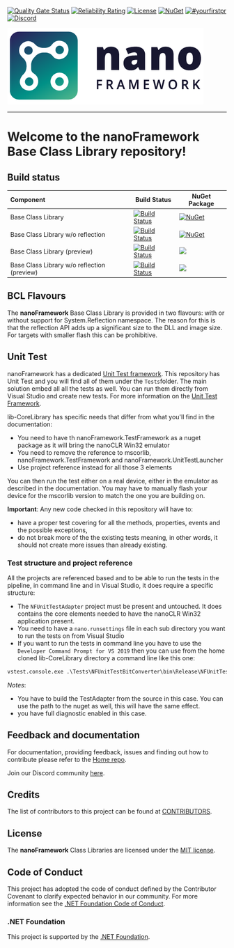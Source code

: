 [![Quality Gate Status](https://sonarcloud.io/api/project_badges/measure?project=nanoframework_lib-CoreLibrary&metric=alert_status)](https://sonarcloud.io/dashboard?id=nanoframework_lib-CoreLibrary) [![Reliability Rating](https://sonarcloud.io/api/project_badges/measure?project=nanoframework_lib-CoreLibrary&metric=reliability_rating)](https://sonarcloud.io/dashboard?id=nanoframework_lib-CoreLibrary) [![License](https://img.shields.io/badge/License-MIT-blue.svg)](LICENSE) [![NuGet](https://img.shields.io/nuget/dt/nanoFramework.CoreLibrary.svg?label=NuGet&style=flat&logo=nuget)](https://www.nuget.org/packages/nanoFramework.CoreLibrary/) [![#yourfirstpr](https://img.shields.io/badge/first--timers--only-friendly-blue.svg)](https://github.com/nanoframework/Home/blob/master/CONTRIBUTING.md)
[![Discord](https://img.shields.io/discord/478725473862549535.svg?logo=discord&logoColor=white&label=Discord&color=7289DA)](https://discord.gg/gCyBu8T)

![nanoFramework logo](https://github.com/nanoframework/Home/blob/master/resources/logo/nanoFramework-repo-logo.png)

-----

# Welcome to the **nanoFramework** Base Class Library repository!

## Build status

| Component | Build Status | NuGet Package |
|:-|---|---|
| Base Class Library | [![Build Status](https://dev.azure.com/nanoframework/CoreLibrary/_apis/build/status/nanoframework.lib-CoreLibrary?branchName=develop)](https://dev.azure.com/nanoframework/CoreLibrary/_build/latest?definitionId=24?branchName=master) | [![NuGet](https://img.shields.io/nuget/v/nanoFramework.CoreLibrary.svg?label=NuGet&style=flat&logo=nuget)](https://www.nuget.org/packages/nanoFramework.CoreLibrary/)  |
| Base Class Library w/o reflection | [![Build Status](https://dev.azure.com/nanoframework/CoreLibrary/_apis/build/status/nanoframework.lib-CoreLibrary?branchName=develop)](https://dev.azure.com/nanoframework/CoreLibrary/_build/latest?definitionId=24?branchName=master) | [![NuGet](https://img.shields.io/nuget/v/nanoFramework.CoreLibrary.NoReflection.svg?label=NuGet&style=flat&logo=nuget)](https://www.nuget.org/packages/nanoFramework.CoreLibrary.NoReflection/)  |
| Base Class Library (preview) | [![Build Status](https://dev.azure.com/nanoframework/CoreLibrary/_apis/build/status/nanoframework.lib-CoreLibrary?branchName=develop)](https://dev.azure.com/nanoframework/CoreLibrary/_build/latest?definitionId=24?branchName=develop) | [![](https://badgen.net/badge/NuGet/preview/D7B023?icon=https://simpleicons.now.sh/azuredevops/fff)](https://dev.azure.com/nanoframework/feed/_packaging?_a=package&feed=sandbox&package=nanoFramework.CoreLibrary&protocolType=NuGet&view=overview) |
| Base Class Library w/o reflection (preview) | [![Build Status](https://dev.azure.com/nanoframework/CoreLibrary/_apis/build/status/nanoframework.lib-CoreLibrary?branchName=develop)](https://dev.azure.com/nanoframework/CoreLibrary/_build/latest?definitionId=24?branchName=develop) | [![](https://badgen.net/badge/NuGet/preview/D7B023?icon=https://simpleicons.now.sh/azuredevops/fff)](https://dev.azure.com/nanoframework/feed/_packaging?_a=package&feed=sandbox&package=nanoFramework.CoreLibrary.NoReflection&protocolType=NuGet&view=overview) |

## BCL Flavours

The **nanoFramework** Base Class Library is provided in two flavours: with or without support for System.Reflection namespace. The reason for this is that the reflection API adds up a significant size to the DLL and image size. For targets with smaller flash this can be prohibitive.

## Unit Test

nanoFramework has a dedicated [Unit Test framework](https://github.com/nanoframework/nanoFramework.TestFramework). This repository has Unit Test and you will find all of them under the `Tests`folder. The main solution embed all all the tests as well. You can run them directly from Visual Studio and create new tests. For more information on the [Unit Test Framework](https://docs.nanoframework.net/content/unit-test/index.html).

lib-CoreLibrary has specific needs that differ from what you'll find in the documentation:

- You need to have th nanoFramework.TestFramework as a nuget package as it will bring the nanoCLR Win32 emulator
- You need to remove the reference to mscorlib, nanoFramework.TestFramework and nanoFramework.UnitTestLauncher
- Use project reference instead for all those 3 elements

You can then run the test either on a real device, either in the emulator as described in the documentation. You may have to manually flash your device for the mscorlib version to match the one you are building on.

**Important**: Any new code checked in this repository will have to:

- have a proper test covering for all the methods, properties, events and the possible exceptions,
- do not break more of the the existing tests meaning, in other words, it should not create more issues than already existing.

### Test structure and project reference

All the projects are referenced based and to be able to run the tests in the pipeline, in command line and in Visual Studio, it does require a specific structure:

- The `NFUnitTestAdapter` project must be present and untouched. It does contains the core elements needed to have the nanoCLR Win32 application present.
- You need to have a `nano.runsettings` file in each sub directory you want to run the tests on from Visual Studio
- If you want to run the tests in command line you have to use the `Developer Command Prompt for VS 2019` then you can use from the home cloned lib-CoreLibrary directory a command line like this one:

```cmd
vstest.console.exe .\Tests\NFUnitTestBitConverter\bin\Release\NFUnitTest.dll  /Settings:.\Tests\NFUnitTestAdapater\nano.runsettings /TestAdapterPath:.\nanoFramework.TestFramework\source\TestAdapter\bin\Debug\net4.8 /Diag:.\log.txt /Logger:trx
```

*Notes*:

- You have to build the TestAdapter from the source in this case. You can use the path to the nuget as well, this will have the same effect.
- you have full diagnostic enabled in this case.

## Feedback and documentation

For documentation, providing feedback, issues and finding out how to contribute please refer to the [Home repo](https://github.com/nanoframework/Home).

Join our Discord community [here](https://discord.gg/gCyBu8T).

## Credits

The list of contributors to this project can be found at [CONTRIBUTORS](https://github.com/nanoframework/Home/blob/master/CONTRIBUTORS.md).

## License

The **nanoFramework** Class Libraries are licensed under the [MIT license](LICENSE.md).

## Code of Conduct

This project has adopted the code of conduct defined by the Contributor Covenant to clarify expected behavior in our community.
For more information see the [.NET Foundation Code of Conduct](https://dotnetfoundation.org/code-of-conduct).

### .NET Foundation

This project is supported by the [.NET Foundation](https://dotnetfoundation.org).
